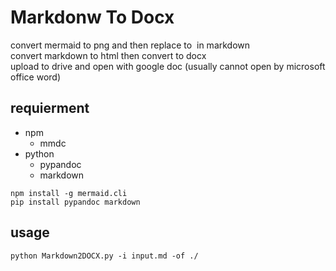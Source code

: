 # Markdonw To Docx

convert mermaid to png and then replace to ![]() in markdown  
convert markdown to html then convert to docx  
upload to drive and open with google doc (usually cannot open by microsoft office word)

## requierment

* npm
    * mmdc
* python
    * pypandoc
    * markdown

```
npm install -g mermaid.cli
pip install pypandoc markdown
```

## usage 
```
python Markdown2DOCX.py -i input.md -of ./
```